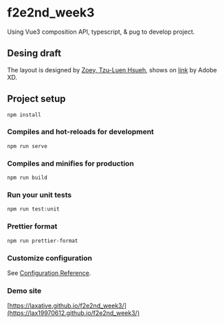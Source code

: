 # f2e2nd_week3

Using Vue3 composition API, typescript, & pug to develop project.

## Desing draft

The layout is designed by [Zoey, Tzu-Luen Hsueh](https://www.behance.net/zoeyhsueh), shows on [link](https://xd.adobe.com/spec/3d70480e-1af2-4dcc-64d2-26f24c5b72f9-4b41/grid/) by Adobe XD.

## Project setup
```
npm install
```

### Compiles and hot-reloads for development
```
npm run serve
```

### Compiles and minifies for production
```
npm run build
```

### Run your unit tests
```
npm run test:unit
```

### Prettier format
```
npm run prettier-format
```

### Customize configuration
See [Configuration Reference](https://cli.vuejs.org/config/).

### Demo site

[https://laxative.github.io/f2e2nd_week3/](https://lax19970612.github.io/f2e2nd_week3/)
